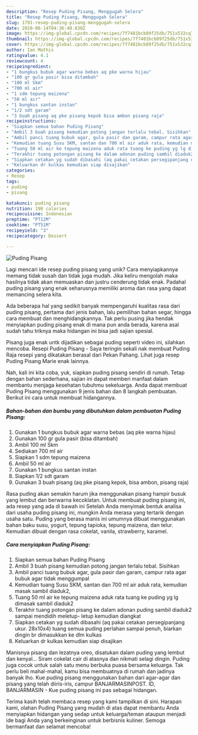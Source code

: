 ```yaml
---
description: "Resep Puding Pisang, Menggugah Selera"
title: "Resep Puding Pisang, Menggugah Selera"
slug: 1791-resep-puding-pisang-menggugah-selera
date: 2020-06-14T04:36:40.630Z
image: https://img-global.cpcdn.com/recipes/7f7481bcb89f25db/751x532cq70/puding-pisang-foto-resep-utama.jpg
thumbnail: https://img-global.cpcdn.com/recipes/7f7481bcb89f25db/751x532cq70/puding-pisang-foto-resep-utama.jpg
cover: https://img-global.cpcdn.com/recipes/7f7481bcb89f25db/751x532cq70/puding-pisang-foto-resep-utama.jpg
author: Ian Mathis
ratingvalue: 4.1
reviewcount: 4
recipeingredient:
- "1 bungkus bubuk agar warna bebas aq pke warna hijau"
- "100 gr gula pasir bisa ditambah"
- "100 ml Skm"
- "700 ml air"
- "1 sdm tepung maizena"
- "50 ml air"
- "1 bungkus santan instan"
- "1/2 sdt garam"
- "3 buah pisang aq pke pisang kepok bisa ambon pisang raja"
recipeinstructions:
- "Siapkan semua bahan Puding Pisang"
- "Ambil 3 buah pisang kemudian potong jangan terlalu tebal. Sisihkan"
- "Ambil panci tuang bubuk agar, gula pasir dan garam, campur rata agar bubuk agar tidak menggumpal"
- "Kemudian tuang Susu SKM, santan dan 700 ml air aduk rata, kemudian masak sambil diaduk2,"
- "Tuang 50 ml air ke tepung maizena aduk rata tuang ke puding yg lg dimasak sambil diaduk2"
- "Terakhir tuang potongan pisang ke dalam adonan puding sambil diaduk2 sampai mendidih meletup- letup kemudian diangkat"
- "Siapkan cetakan yg sudah dibasahi (aq pakai cetakan persegipanjang ukur. 28x10x4) tuang semua puding perlahan sampai penuh, biarkan dingin br dimasukkan ke dlm kulkas"
- "Keluarkan dr kulkas kemudian siap disajikan"
categories:
- Resep
tags:
- puding
- pisang

katakunci: puding pisang 
nutrition: 198 calories
recipecuisine: Indonesian
preptime: "PT12M"
cooktime: "PT51M"
recipeyield: "3"
recipecategory: Dessert

---
```



![Puding Pisang](https://img-global.cpcdn.com/recipes/7f7481bcb89f25db/751x532cq70/puding-pisang-foto-resep-utama.jpg)

Lagi mencari ide resep puding pisang yang unik? Cara menyiapkannya memang tidak susah dan tidak juga mudah. Jika keliru mengolah maka hasilnya tidak akan memuaskan dan justru cenderung tidak enak. Padahal puding pisang yang enak seharusnya memiliki aroma dan rasa yang dapat memancing selera kita.

Ada beberapa hal yang sedikit banyak mempengaruhi kualitas rasa dari puding pisang, pertama dari jenis bahan, lalu pemilihan bahan segar, hingga cara membuat dan menghidangkannya. Tak perlu pusing jika hendak menyiapkan puding pisang enak di mana pun anda berada, karena asal sudah tahu triknya maka hidangan ini bisa jadi sajian spesial.

Pisang juga enak untk dijadikan sebagai puding seperti video ini, silahkan mencoba. Resepi Puding Pisang - Saya teringin sekali nak membuat Puding Raja resepi yang dikatakan berasal dari Pekan Pahang. Lihat juga resep Puding Pisang Marie enak lainnya.


Nah, kali ini kita coba, yuk, siapkan puding pisang sendiri di rumah. Tetap dengan bahan sederhana, sajian ini dapat memberi manfaat dalam membantu menjaga kesehatan tubuhmu sekeluarga. Anda dapat membuat Puding Pisang menggunakan 9 jenis bahan dan 8 langkah pembuatan. Berikut ini cara untuk membuat hidangannya.

<!--inarticleads1-->

##### Bahan-bahan dan bumbu yang dibutuhkan dalam pembuatan Puding Pisang:

1. Gunakan 1 bungkus bubuk agar warna bebas (aq pke warna hijau)
1. Gunakan 100 gr gula pasir (bisa ditambah)
1. Ambil 100 ml Skm
1. Sediakan 700 ml air
1. Siapkan 1 sdm tepung maizena
1. Ambil 50 ml air
1. Gunakan 1 bungkus santan instan
1. Siapkan 1/2 sdt garam
1. Gunakan 3 buah pisang (aq pke pisang kepok, bisa ambon, pisang raja)


Rasa puding akan semakin harum jika menggunakan pisang hampir busuk yang lembut dan berwarna kecoklatan. Untuk membuat puding pisang ini, ada resep yang ada di bawah ini Setelah Anda menyimak bentuk analisa dari usaha puding pisang ini, mungkin Anda merasa yang tertarik dengan usaha satu. Puding yang berasa manis ini umumnya dibuat menggunakan bahan baku susu, yogurt, tepung tapioka, tepung maizena, dan telur. Kemudian dibuat dengan rasa cokelat, vanila, strawberry, karamel. 

<!--inarticleads2-->

##### Cara menyiapkan Puding Pisang:

1. Siapkan semua bahan Puding Pisang
1. Ambil 3 buah pisang kemudian potong jangan terlalu tebal. Sisihkan
1. Ambil panci tuang bubuk agar, gula pasir dan garam, campur rata agar bubuk agar tidak menggumpal
1. Kemudian tuang Susu SKM, santan dan 700 ml air aduk rata, kemudian masak sambil diaduk2,
1. Tuang 50 ml air ke tepung maizena aduk rata tuang ke puding yg lg dimasak sambil diaduk2
1. Terakhir tuang potongan pisang ke dalam adonan puding sambil diaduk2 sampai mendidih meletup- letup kemudian diangkat
1. Siapkan cetakan yg sudah dibasahi (aq pakai cetakan persegipanjang ukur. 28x10x4) tuang semua puding perlahan sampai penuh, biarkan dingin br dimasukkan ke dlm kulkas
1. Keluarkan dr kulkas kemudian siap disajikan


Manisnya pisang dan lezatnya oreo, disatukan dalam puding yang lembut dan kenyal… Siram cokelat cair di atasnya dan nikmati selagi dingin. Puding juga cocok untuk salah satu menu berbuka puasa bersama keluarga. Tak perlu beli mahal-mahal, kamu bisa membuatnya di rumah dan jadinya banyak lho. Kue puding pisang menggunakan bahan dari agar-agar dan pisang yang telah diiris-iris, campur BANJARMASINPOST. ID, BANJARMASIN - Kue puding pisang ini pas sebagai hidangan. 

Terima kasih telah membaca resep yang kami tampilkan di sini. Harapan kami, olahan Puding Pisang yang mudah di atas dapat membantu Anda menyiapkan hidangan yang sedap untuk keluarga/teman ataupun menjadi ide bagi Anda yang berkeinginan untuk berbisnis kuliner. Semoga bermanfaat dan selamat mencoba!
